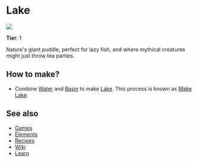 # Lake

![](/wiki/images/item.lake.png)

**Tier**: 1

Nature's giant puddle, perfect for lazy fish, and where mythical creatures might just throw tea parties.

## How to make?

* Combine [Water](/wiki/elements/water) and [Basin](/wiki/elements/basin) to make [Lake](/wiki/elements/lake). This process is known as [Make Lake](/wiki/recipes/make-lake).

## See also

* [Games](/wiki/games)
* [Elements](/wiki/elements)
* [Recipes](/wiki/recipes)
* [Wiki](/wiki/index)
* [Learn](/learn/index)